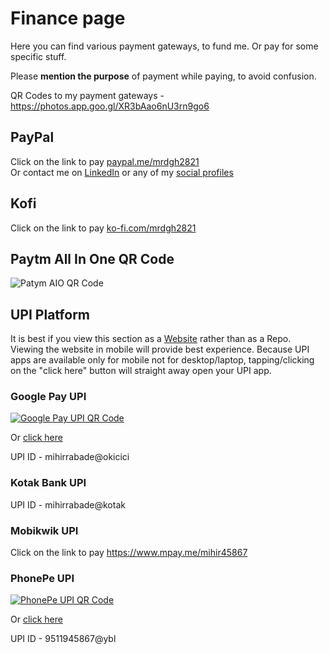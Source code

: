 # Finance page

Here you can find various payment gateways, to fund me. Or pay for some specific stuff.

Please **mention the purpose** of payment while paying, to avoid confusion.

QR Codes to my payment gateways - <https://photos.app.goo.gl/XR3bAao6nU3rn9go6>

## PayPal

Click on the link to pay [paypal.me/mrdgh2821](https://www.paypal.me/mrdgh2821) <br>
Or contact me on [LinkedIn](http://bit.ly/mrdghLI) or any of my [social profiles](../Myself_On_internet.md)

## Kofi

Click on the link to pay [ko-fi.com/mrdgh2821](https://ko-fi.com/mrdgh2821)

## Paytm All In One QR Code

![Patym AIO QR Code](https://lh3.googleusercontent.com/pw/ACtC-3cZkyxVkmVwiqMRH1mUbFMzc4iIceVNN3fXqM51ryMurJpkKOa-K9f8Mi3Sa68yvTlr-Y_C0nwc1bkcaaQRvwSXZ2j_0mUFyZJmwVoZOGn9n-jaM0vNyDnGk_GnVHV-qJtGyzcqvxrn4Z2t-lhu0S_gcw=w505-h903-no?authuser=0)

## UPI Platform

It is best if you view this section as a [Website](https://mrdgh2821.github.io/MRDGH2821/Finance/) rather than as a Repo.
Viewing the website in mobile will provide best experience. Because UPI apps are available only for mobile not for desktop/laptop, tapping/clicking on the "click here" button will straight away open your UPI app.

### Google Pay UPI

[![Google Pay UPI QR Code](https://lh3.googleusercontent.com/pw/ACtC-3e9NVNfDQwCLVqJR7QNzyRxFq84wYYHJ-ID7Hn2e-AEzyvPIcUHkJb1gqZx9ZPAkjC2w8y8EUw60faSwRHClPmKpRv1j7jXptnM2Q_f8v-Lt6yaxOP1sEu7_kmzDqsidRWXTAWsKTy3lYPHxOq6FTEXmA=w800-h903-no?authuser=0)](<upi://pay?pa=mihirrabade@okicici&pn=Mihir Rabade (MRDG2821)&aid=uGICAgIC1qsrvOg>)

Or [click here](<upi://pay?pa=mihirrabade@okicici&pn=Mihir Rabade (MRDG2821)&aid=uGICAgIC1qsrvOg>)

UPI ID - mihirrabade@okicici

### Kotak Bank UPI

UPI ID - mihirrabade@kotak

### Mobikwik UPI

Click on the link to pay <https://www.mpay.me/mihir45867>

### PhonePe UPI

[![PhonePe UPI QR Code](https://lh3.googleusercontent.com/pw/ACtC-3d4HEazY2zjgCxVmASTphPKgYn9U_k8WedybSBa6AbN_wsC3L1AOkGI3u0v56k54xNCIZjC9t7v5jSJi5alrF8ZpgI3iv0RsZQwzJYwF-AL_AEyv3LMltI5e1OOkPCll38Mh1V5r0jZwi6sET9SG5MYLA=w502-h903-no?authuser=0)](<upi://pay?pa=9511945867@ybl&pn=Mihir Rabade&mc=0000&mode=02&purpose=00>)

Or [click here](<upi://pay?pa=9511945867@ybl&pn=Mihir Rabade&mc=0000&mode=02&purpose=00>)

UPI ID - 9511945867@ybl
